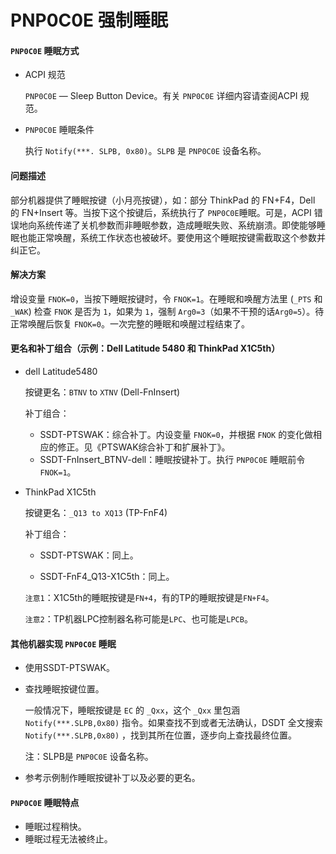 # PNP0C0E 强制睡眠

#### `PNP0C0E` 睡眠方式

- ACPI 规范

  `PNP0C0E` — Sleep Button Device。有关 `PNP0C0E` 详细内容请查阅ACPI 规范。

- `PNP0C0E` 睡眠条件

  执行 `Notify(***. SLPB, 0x80)`。`SLPB` 是 `PNP0C0E` 设备名称。

#### 问题描述

部分机器提供了睡眠按键（小月亮按键），如：部分 ThinkPad 的 FN+F4，Dell 的 FN+Insert 等。当按下这个按键后，系统执行了 `PNP0C0E`睡眠。可是，ACPI 错误地向系统传递了关机参数而非睡眠参数，造成睡眠失败、系统崩溃。即使能够睡眠也能正常唤醒，系统工作状态也被破坏。要使用这个睡眠按键需截取这个参数并纠正它。

#### 解决方案

增设变量 `FNOK=0`，当按下睡眠按键时，令 `FNOK=1`。在睡眠和唤醒方法里 (`_PTS` 和 `_WAK`) 检查 `FNOK` 是否为 `1`，如果为 `1`，强制 `Arg0=3`（如果不干预的话`Arg0=5`）。待正常唤醒后恢复 `FNOK=0`。一次完整的睡眠和唤醒过程结束了。

#### 更名和补丁组合（示例：Dell Latitude 5480 和 ThinkPad X1C5th）

- dell Latitude5480

  按键更名：`BTNV` to `XTNV` (Dell-FnInsert)

  补丁组合：

  - SSDT-PTSWAK：综合补丁。内设变量 `FNOK=0`，并根据 `FNOK` 的变化做相应的修正。见《PTSWAK综合补丁和扩展补丁》。
  - SSDT-FnInsert_BTNV-dell：睡眠按键补丁。执行 `PNP0C0E` 睡眠前令 `FNOK=1`。

- ThinkPad X1C5th

  按键更名：`_Q13 to XQ13` (TP-FnF4)

  补丁组合：

  - SSDT-PTSWAK：同上。
  
  - SSDT-FnF4_Q13-X1C5th：同上。
  
  `注意1`：X1C5th的睡眠按键是`FN+4`，有的TP的睡眠按键是`FN+F4`。
  
  `注意2`：TP机器LPC控制器名称可能是`LPC`、也可能是`LPCB`。

#### 其他机器实现 `PNP0C0E` 睡眠

- 使用SSDT-PTSWAK。

- 查找睡眠按键位置。

  一般情况下，睡眠按键是 `EC` 的 `_Qxx`，这个 `_Qxx` 里包涵 `Notify(***.SLPB,0x80)` 指令。如果查找不到或者无法确认，DSDT 全文搜索 `Notify(***.SLPB,0x80)` ，找到其所在位置，逐步向上查找最终位置。

  注：SLPB是 `PNP0C0E` 设备名称。

- 参考示例制作睡眠按键补丁以及必要的更名。

#### `PNP0C0E` 睡眠特点

- 睡眠过程稍快。
- 睡眠过程无法被终止。